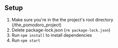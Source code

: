 ## Setup
1. Make sure you're in the the project's root directory (/the_pomodoro_project)
2. Delete package-lock.json (`rm package-lock.json`)
3. Run `npm install` to install dependencies
4. Run `npm start`
